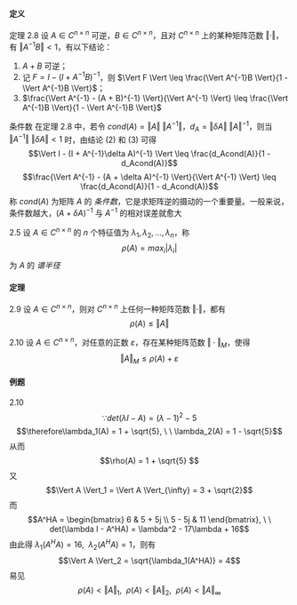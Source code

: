 #### 定义
定理 2.8
设 $A \in C^{n \times n}$ 可逆，$B \in C^{n \times n}$，且对 $C^{n \times n}$ 上的某种矩阵范数 $\Vert \cdot \Vert$，有 $\Vert A^{-1}B \Vert < 1$，有以下结论：
1. $A + B$ 可逆；
2. 记 $F = I - (I + A^{-1}B)^{-1}$，则 $\Vert F \Vert \leq \frac{\Vert A^{-1}B \Vert}{1 - \Vert A^{-1}B \Vert}$；
3. $\frac{\Vert A^{-1} - (A + B)^{-1} \Vert}{\Vert A^{-1} \Vert} \leq \frac{\Vert A^{-1}B \Vert}{1 - \Vert A^{-1}B \Vert}$

条件数
在定理 2.8 中，若令 $cond(A) = \Vert A \Vert \ \Vert A^{-1} \Vert$，$d_A = \Vert \delta A \Vert \ \Vert A\Vert^{-1}$，则当 $\Vert A^{-1} \Vert \ \Vert \delta A \Vert < 1$ 时，由结论 (2) 和 (3) 可得 $$\Vert I - (I + A^{-1}\delta A)^{-1} \Vert \leq \frac{d_Acond(A)}{1 - d_Acond(A)}$$ $$\frac{\Vert A^{-1} - (A + \delta A)^{-1} \Vert}{\Vert A^{-1} \Vert} \leq \frac{d_Acond(A)}{1 - d_Acond(A)}$$
称 $cond(A)$ 为矩阵 $A$ 的 $条件数$，它是求矩阵逆的摄动的一个重要量。一般来说，条件数越大，$(A + \delta A)^{-1}$ 与 $A^{-1}$ 的相对误差就愈大

2.5
设 $A \in C^{n \times n}$ 的 $n$ 个特征值为 $\lambda_1, \lambda_2, \dots, \lambda_n$，称 $$\rho(A) = max_i |\lambda_i|$$ 为 $A$ 的 $谱半径$

#### 定理
2.9
设 $A \in C^{n \times n}$，则对 $C^{n \times n}$ 上任何一种矩阵范数 $\Vert \cdot \Vert$，都有 $$\rho(A) \leq \Vert A \Vert$$

2.10
设 $A \in C^{n \times n}$，对任意的正数 $\varepsilon$，存在某种矩阵范数 $\Vert \cdot \Vert_M$，使得 $$\Vert A \Vert_M \leq \rho(A) + \varepsilon$$

#### 例题
2.10
$$\because det(\lambda I - A) = (\lambda - 1)^2 - 5 $$ $$\therefore\lambda_1(A) = 1 + \sqrt{5}, \ \ \lambda_2(A) = 1 - \sqrt{5}$$ 从而 $$\rho(A) = 1 + \sqrt{5} $$ 又 $$\Vert A \Vert_1 = \Vert A \Vert_{\infty} = 3 + \sqrt{2}$$ 而 $$A^HA = \begin{bmatrix}
    6 & 5 + 5j \\
    5 - 5j & 11
\end{bmatrix}, \ \ det(\lambda I - A^HA) = \lambda^2 - 17\lambda + 16$$ 
由此得 $\lambda_1(A^HA) = 16, \ \ \lambda_2(A^HA) = 1$，则有 $$\Vert A \Vert_2 = \sqrt{\lambda_1(A^HA)} = 4$$ 易见 $$\rho(A) < \Vert A \Vert_1, \ \ \rho(A) < \Vert A \Vert_2, \ \ \rho(A) < \Vert A \Vert_{\infty}$$